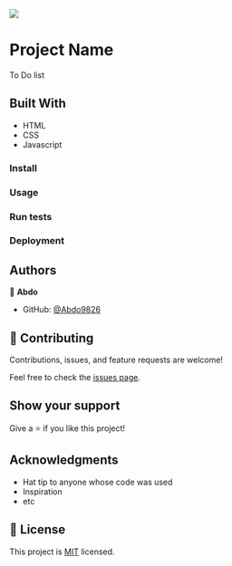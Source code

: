![](https://img.shields.io/badge/Microverse-blueviolet)

# Project Name

To Do list

## Built With

- HTML
- CSS
- Javascript




### Install

### Usage

### Run tests

### Deployment



## Authors

👤 **Abdo**

- GitHub: [@Abdo9826](https://github.com/Abdo9826)


## 🤝 Contributing

Contributions, issues, and feature requests are welcome!

Feel free to check the [issues page](../../issues/).

## Show your support

Give a ⭐️ if you like this project!

## Acknowledgments

- Hat tip to anyone whose code was used
- Inspiration
- etc

## 📝 License

This project is [MIT](./MIT.md) licensed.